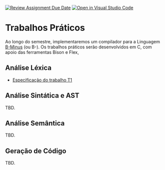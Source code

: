 [![Review Assignment Due Date](https://classroom.github.com/assets/deadline-readme-button-24ddc0f5d75046c5622901739e7c5dd533143b0c8e959d652212380cedb1ea36.svg)](https://classroom.github.com/a/3fp7r67R)
[![Open in Visual Studio Code](https://classroom.github.com/assets/open-in-vscode-718a45dd9cf7e7f842a935f5ebbe5719a5e09af4491e668f4dbf3b35d5cca122.svg)](https://classroom.github.com/online_ide?assignment_repo_id=11048858&assignment_repo_type=AssignmentRepo)
# Trabalhos Práticos

Ao longo do semestre, implementaremos um compilador para a Linguagem [B-Minus](./B-/MANUAL.md) (ou B-). 
Os trabalhos práticos serão desenvolvidos em C, com apoio das ferramentas Bison e Flex,


## Análise Léxica

- [Especificação do trabalho T1](./T1/README.md)

 
## Análise Sintática e AST

TBD.

## Análise Semântica

TBD.

## Geração de Código

TBD.


